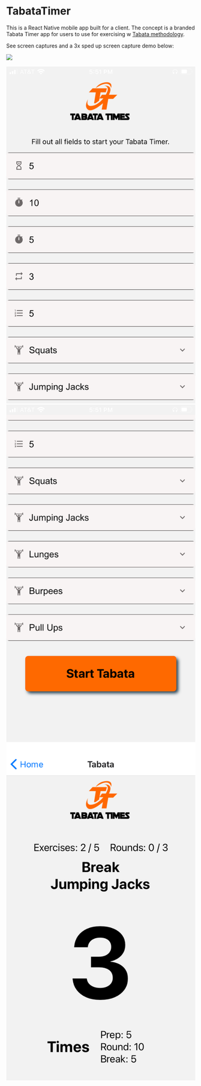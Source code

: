 # TabataTimer

This is a React Native mobile app built for a client. The concept is a branded Tabata Timer app for users to use for exercising w [Tabata methodology](https://www.active.com/fitness/articles/what-is-tabata-training).

See screen captures and a 3x sped up screen capture demo below:

![](./assets/preview-sped-up.gif)

![](./assets/home-1.PNG)
![](./assets/home-2.PNG)
![](./assets/tabata.PNG)